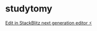# studytomy

[Edit in StackBlitz next generation editor ⚡️](https://stackblitz.com/~/github.com/glintmaldives/studytomy)